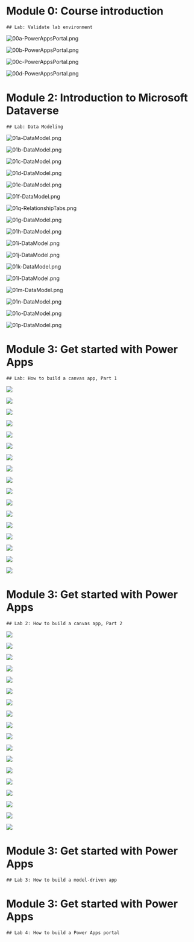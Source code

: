 # Module 0: Course introduction
	## Lab: Validate lab environment

![00a-PowerAppsPortal.png](Evidencias/00a-PowerAppsPortal.png)

![00b-PowerAppsPortal.png](Evidencias/00b-PowerAppsPortal.png)

![00c-PowerAppsPortal.png](Evidencias/00c-PowerAppsPortal.png)

![00d-PowerAppsPortal.png](Evidencias/00d-PowerAppsPortal.png)




# Module 2: Introduction to Microsoft Dataverse
	## Lab: Data Modeling

![01a-DataModel.png](Evidencias/01a-DataModel.png)

![01b-DataModel.png](Evidencias/01b-DataModel.png)

![01c-DataModel.png](Evidencias/01c-DataModel.png)

![01d-DataModel.png](Evidencias/01d-DataModel.png)

![01e-DataModel.png](Evidencias/01e-DataModel.png)

![01f-DataModel.png](Evidencias/01f-DataModel.png)

![01q-RelationshipTabs.png](Evidencias/01q-RelationshipTabs.png)

![01g-DataModel.png](Evidencias/01g-DataModel.png)

![01h-DataModel.png](Evidencias/01h-DataModel.png)

![01i-DataModel.png](Evidencias/01i-DataModel.png)

![01j-DataModel.png](Evidencias/01j-DataModel.png)

![01k-DataModel.png](Evidencias/01k-DataModel.png)

![01l-DataModel.png](Evidencias/01l-DataModel.png)

![01m-DataModel.png](Evidencias/01m-DataModel.png)

![01n-DataModel.png](Evidencias/01n-DataModel.png)

![01o-DataModel.png](Evidencias/01o-DataModel.png)

![01p-DataModel.png](Evidencias/01p-DataModel.png)




# Module 3: Get started with Power Apps
	## Lab: How to build a canvas app, Part 1

![](Evidencias/02a-StartedPowerApps.png)

![](Evidencias/02b-StartedPowerApps.png)

![](Evidencias/02c-StartedPowerApps.png)

![](Evidencias/02d-StartedPowerApps.png)

![](Evidencias/02e-StartedPowerApps.png)

![](Evidencias/02f-StartedPowerApps.png)

![](Evidencias/02g-StartedPowerApps.png)

![](Evidencias/02h-StartedPowerApps.png)

![](Evidencias/02i-StartedPowerApps.png)

![](Evidencias/02j-StartedPowerApps.png)

![](Evidencias/02k-StartedPowerApps.png)

![](Evidencias/02l-StartedPowerApps.png)

![](Evidencias/02m-StartedPowerApps.png)

![](Evidencias/02n-StartedPowerApps.png)

![](Evidencias/02o-StartedPowerApps.png)

![](Evidencias/02p-StartedPowerApps.png)

![](Evidencias/02q-StartedPowerApps.png)




# Module 3: Get started with Power Apps
	## Lab 2: How to build a canvas app, Part 2
	
![](Evidencias/03a-CanvasApp2.png)

![](Evidencias/03b-CanvasApp2.png)

![](Evidencias/03c-CanvasApp2.png)

![](Evidencias/03d-CanvasApp2.png)

![](Evidencias/03e-CanvasApp2.png)

![](Evidencias/03f-CanvasApp2.png)

![](Evidencias/03g-CanvasApp2.png)

![](Evidencias/03h-CanvasApp2.png)

![](Evidencias/03i-CanvasApp2.png)

![](Evidencias/03j-CanvasApp2.png)

![](Evidencias/03k-CanvasApp2.png)

![](Evidencias/03l-CanvasApp2.png)

![](Evidencias/03m-CanvasApp2.png)

![](Evidencias/03n-CanvasApp2.png)

![](Evidencias/03o-CanvasApp2.png)

![](Evidencias/03p-CanvasApp2.png)

![](Evidencias/03q-CanvasApp2.png)

![](Evidencias/03r-CanvasApp2.png)




# Module 3: Get started with Power Apps
	## Lab 3: How to build a model-driven app
	






# Module 3: Get started with Power Apps
	## Lab 4: How to build a Power Apps portal


